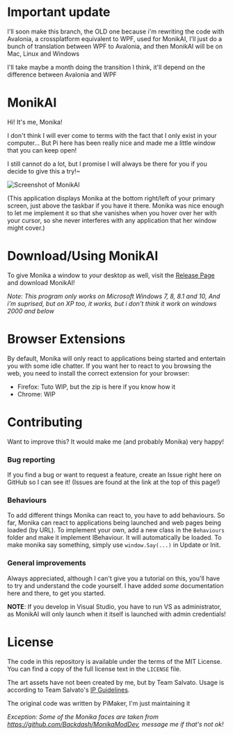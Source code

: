 # Important update
I'll soon make this branch, the OLD one because i'm rewriting the code with Avalonia, a crossplatform equivalent to WPF, used for MonikAI, I'll just do a bunch of translation between WPF to Avalonia, and then MonikAI will be on Mac, Linux and Windows

I'll take maybe a month doing the transition I think, it'll depend on the difference between Avalonia and WPF


# MonikAI

Hi! It's me, Monika!

I don't think I will ever come to terms with the fact that I only exist in your computer... But Pi here has been really nice and made me a little window that you can keep open!

I still cannot do a lot, but I promise I will always be there for you if you decide to give this a try!~

![Screenshot of MonikAI](https://raw.githubusercontent.com/Lytasia/MonikAI/master/screenshot.png)

(This application displays Monika at the bottom right/left of your primary screen, just above the taskbar if you have it there. Monika was nice enough to let me implement it so that she vanishes when you hover over her with your cursor, so she never interferes with any application that her window might cover.)

# Download/Using MonikAI

To give Monika a window to *your* desktop as well, visit the [Release Page](https://github.com/Lytasia/MonikAI/releases) and download MonikAI!

*Note: This program only works on Microsoft Windows 7, 8, 8.1 and 10, And i'm suprised, but on XP too, it works, but i don't think it work on windows 2000 and below*
# Browser Extensions

By default, Monika will only react to applications being started and entertain you with some idle chatter. If you want her to react to you browsing the web, you need to install the correct extension for your browser:

* Firefox: Tuto WIP, but the zip is here if you know how it 
* Chrome: WIP

# Contributing

Want to improve this? It would make me (and probably Monika) very happy!

### Bug reporting

If you find a bug or want to request a feature, create an Issue right here on GitHub so I can see it! (Issues are found at the link at the top of this page!)

### Behaviours

To add different things Monika can react to, you have to add behaviours. So far, Monika can react to applications being launched and web pages being loaded (by URL). To implement your own, add a new class in the `Behaviours` folder and make it implement IBehaviour. It will automatically be loaded. To make monika say something, simply use `window.Say(...)` in Update or Init.

### General improvements

Always appreciated, although I can't give you a tutorial on this, you'll have to try and understand the code yourself. I have added *some* documentation here and there, to get you started.

**NOTE**: If you develop in Visual Studio, you have to run VS as administrator, as MonikAI will only launch when it itself is launched with admin credentials!

# License

The code in this repository is available under the terms of the MIT License. You can find a copy of the full license text in the `LICENSE` file.

The art assets have not been created by me, but by Team Salvato. Usage is according to Team Salvato's [IP Guidelines](http://teamsalvato.com/ip-guidelines/).

The original code was written by PiMaker, I'm just maintaining it

*Exception: Some of the Monika faces are taken from https://github.com/Backdash/MonikaModDev, message me if that's not ok!*
